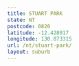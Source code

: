 ```yaml
---
title: STUART PARK
state: NT
postcode: 0820
latitude: -12.428017
longitude: 130.873315
url: /nt/stuart-park/
layout: suburb
---
```

